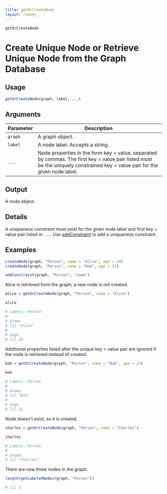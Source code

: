 ```yaml
---
title: getOrCreateNode
layout: rneo4j
---
```


`getOrCreateNode`

# Create Unique Node or Retrieve Unique Node from the Graph Database

## Usage

```r
getOrCreateNode(graph, label, ...)
```

## Arguments

| Parameter | Description     |
| --------- | --------------- |
| `graph`   | A graph object. |
| `label`   | A node label. Accepts a string. |
| `...`     | Node properties in the form key = value, separated by commas. The first key = value pair listed must be the uniquely constrained key = value pair for the given node label. |

## Output

A node object.

## Details

A uniqueness constraint must exist for the given node label and first key = value pair listed in `...`. Use [addConstraint](add-constraint.html) to add a uniqueness constraint.

## Examples

```r
createNode(graph, "Person", name = "Alice", age = 24)
createNode(graph, "Person", name = "Bob", age = 21)

addConstraint(graph, "Person", "name")
```

Alice is retrieved from the graph; a new node is not created.

```r
alice = getOrCreateNode(graph, "Person", name = "Alice")

alice

# Labels: Person
#
# $name
# [1] "Alice"
#
# $age
# [1] 24
```

Additional properties listed after the unique key = value pair are ignored if the node is retrieved instead of created.

```r
bob = getOrCreateNode(graph, "Person", name = "Bob", age = 22)

bob

# Labels: Person
#
# $name
# [1] "Bob"
#
# $age
# [1] 21
```

Node doesn't exist, so it is created.

```r
charles = getOrCreateNode(graph, "Person", name = "Charles")

charles

# Labels: Person
#
# $name
# [1] "Charles"
```

There are now three nodes in the graph.

```r
length(getLabeledNodes(graph, "Person"))

# [1] 3
```

